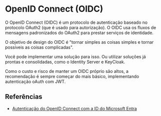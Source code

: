 # OpenID Connect (OIDC)

O OpenID Connect (OIDC) é um protocolo de autenticação baseado no protocolo OAuth2 (que é usado para autorização). O OIDC usa os fluxos de mensagens padronizados do OAuth2 para prestar serviços de identidade.

O objetivo de design do OIDC é "tornar simples as coisas simples e tornar possíveis as coisas complicadas". 

Você pode implementar uma solução para isso. Ou utilizar soluções já prontas e consolidadas, como o Identity Server e KeyCloak.

Como o custo e risco de manter um OIDC próprio são altos, a recomendação é sempre começar do mais básico, implementando autenticação oAuth com JWT.

## Referências

- [Autenticação do OpenID Connect com a ID do Microsoft Entra](https://learn.microsoft.com/pt-br/azure/active-directory/architecture/auth-oidc)